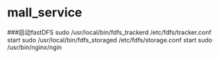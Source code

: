 # mall_service

###启动fastDFS
sudo /usr/local/bin/fdfs_trackerd /etc/fdfs/tracker.conf start
sudo /usr/local/bin/fdfs_storaged /etc/fdfs/storage.conf start
sudo /usr/bin/nginx/ngin